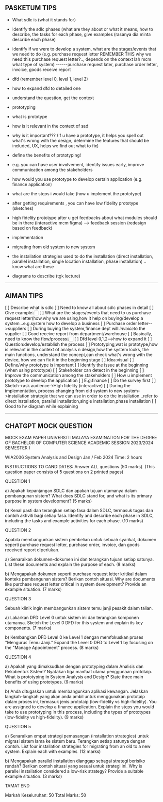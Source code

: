 ## PASKETUM TIPS

- What sdlc is (what it stands for)
- Identify the sdlc phases (what are they about or what it means, how to describe, the tasks for each phase, give examples (rasanya dia minta describe each phase)

- identify if we were to develop a system, what are the stages/events that we need to do (e.g. purchase request letter REMEMBER THIS why we need this purchase request letter?.., depends on the context lah mcm what type of system)
------purchase request later, purchase order letter, invoice, goods receive report

- dfd (remember level 0, level 1, level 2)
- how to expand dfd to detailed one
- understand the question, get the context

- prototyping 
- what is prototype
- how is it relevant in the context of sad
- why is it important??? (If u have a prototype, it helps you spell out what's wrong with the design, determine  the features that should be included, UX, helps we find out what to fix)
- define the benefits of prototyping!
- e.g. you can have user involvement, identify issues early, improve communication among the stakeholders 
- how would you use prototype to develop certain application (e.g. finance application)
- what are the steps i would take (how u implement the prototype)

- after getting requirements , you can have low fidelity prototype (sketches)
- high fidelity prototype after u get feedbacks about what modules should be in there (interactive mcm figma) --> feedback session (redesign based on feedback)

- implementation 
- migrating from old system to new system
- the installation strategies used to do the installation (direct installation, parallel installation, single location installation, phase installation) .. know what are these 
- diagrams to describe (tgk lecture)


---
## AIMAN TIPS


[  ] Describe what is sdlc
[  ] Need to know all about sdlc phases in detail
[  ] Give example👆🏻
[  ] What are the stages/events that need to us purchase request letter(how,why we are using,how it help on buying/develop a system...e.g.system how to develop a business
[  ] Purchase order letter-->suppliers
[  ] During buying the system,finance dept will *invoice*to the supplier
[  ] Good receive report from department/warehouse
[  ] Basically, need to know the flow/process👆🏻
[  ] Dfd level 0,1,2-->how to expand it
[  ] Question:develop/establish the process
[  ] Prototyping,wat is prototype,how is relevant in the context of analysis n design,how the system looks, the main functions, understand the concept,can check what's wrong with the device, how we can fix it in the beginning stage
[  ] Idea:visual
[  ] Define/why prototype is important
[  ] Identify the issue at the beginning (when using prototype)
[  ]  Stakeholder can detect in the beginning
[  ]  Improve the communication among the stakeholders
[  ] How u implement prototype to develop the application
[  ] E.g:finance
[  ] Do the survey first
[  ] Sketch->ask audience->High fidelity (interactive)
[  ]  During the implementation, process changing from old system to new system->installation strategie that we can use in order to do the installation...refer to direct installation, parallel installation,single installation,phase installation
[  ]  Good to hv diagram while explaining

---

## CHATGPT MOCK QUESTION

MOCK EXAM PAPER 
UNIVERSITI MALAYA 
EXAMINATION FOR THE DEGREE OF BACHELOR OF COMPUTER SCIENCE 
ACADEMIC SESSION 2023/2024 
SEMESTER I 
 
WIA2006 System Analysis and Design 
Jan / Feb 2024 
Time: 2 hours 
 
INSTRUCTIONS TO CANDIDATES: 
Answer ALL questions (50 marks). 
(This question paper consists of 5 questions on 2 printed pages) 
 
QUESTION 1 
 
a) Apakah kepanjangan SDLC dan apakah tujuan utamanya dalam pembangunan sistem? 
What does SDLC stand for, and what is its primary purpose in system development? 
(5 marks) 
 
b) Kenal pasti dan terangkan setiap fasa dalam SDLC, termasuk tugas dan contoh aktiviti bagi setiap fasa. 
Identify and describe each phase in SDLC, including the tasks and example activities for each phase. 
(10 marks) 
 
QUESTION 2 
 
Apabila membangunkan sistem pembelian untuk sebuah syarikat, dokumen seperti purchase request letter, purchase order, invoice, dan goods received report diperlukan. 
 
a) Senaraikan dokumen-dokumen ini dan terangkan tujuan setiap satunya. 
List these documents and explain the purpose of each. 
(8 marks) 
 
b) Mengapakah dokumen seperti purchase request letter kritikal dalam konteks pembangunan sistem? Berikan contoh situasi. 
Why are documents like purchase request letter critical in system development? Provide an example situation. 
(7 marks) 
 
QUESTION 3 
 
Sebuah klinik ingin membangunkan sistem temu janji pesakit dalam talian. 
 
a) Lakarkan DFD Level 0 untuk sistem ini dan terangkan komponen utamanya. 
Sketch the Level 0 DFD for this system and explain its key components. 
(7 marks) 
 
b) Kembangkan DFD Level 0 ke Level 1 dengan memfokuskan proses "Mengurus Temu Janji." 
Expand the Level 0 DFD to Level 1 by focusing on the "Manage Appointment" process. 
(8 marks) 
 
QUESTION 4 
 
a) Apakah yang dimaksudkan dengan prototyping dalam Analisis dan Rekabentuk Sistem? Nyatakan tiga manfaat utama penggunaan prototaip. 
What is prototyping in System Analysis and Design? State three main benefits of using prototypes. 
(6 marks) 
 
b) Anda ditugaskan untuk membangunkan aplikasi kewangan. Jelaskan langkah-langkah yang akan anda ambil untuk menggunakan prototaip dalam proses ini, termasuk jenis prototaip (low-fidelity vs high-fidelity). 
You are assigned to develop a finance application. Explain the steps you would take to use prototyping in this process, including the types of prototypes (low-fidelity vs high-fidelity). 
(9 marks) 
 
QUESTION 5 
 
a) Senaraikan empat strategi pemasangan (installation strategies) untuk migrasi sistem lama ke sistem baru. Terangkan setiap satunya dengan contoh. 
List four installation strategies for migrating from an old to a new system. Explain each with examples. 
(12 marks) 
 
b) Mengapakah parallel installation dianggap sebagai strategi berisiko rendah? Berikan contoh situasi yang sesuai untuk strategi ini. 
Why is parallel installation considered a low-risk strategy? Provide a suitable example situation. 
(3 marks) 
 
TAMAT 
END 
 
Markah Keseluruhan: 50 
Total Marks: 50